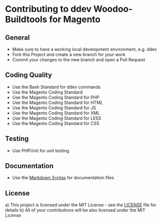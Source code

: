 # Contributing to ddev Woodoo-Buildtools for Magento

## General
- Make sure to have a working local development environment, e.g. ddev
- Fork this Project and create a new branch for your work
- Commit your changes to the new branch and open a Pull Request

## Coding Quality
- Use the Bash Standard for ddev commands
- Use the Magento Coding Standard
- Use the Magento Coding Standard for PHP
- Use the Magento Coding Standard for HTML
- Use the Magento Coding Standard for JS
- Use the Magento Coding Standard for XML
- Use the Magento Coding Standard for LESS
- Use the Magento Coding Standard for CSS

## Testing
- Use PHPUnit for unit testing

## Documentation
- Use the [Markdown Syntax](https://www.markdownguide.org/basic-syntax/) for documentation files

## License
a) This project is licensed under the MIT License - see the [LICENSE](./LICENSE) file for details
b) All of your contributions will be also licensed under the MIT License
